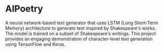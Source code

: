 # AIPoetry
A neural network-based text generator that uses LSTM (Long Short-Term Memory) architecture to generate text inspired by Shakespeare's works. The model is trained on a subset of Shakespeare's writings. This project provides an engaging demonstration of character-level text generation using TensorFlow and Keras.
